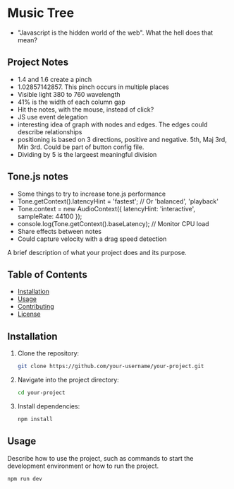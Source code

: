 # Music Tree
- "Javascript is the hidden world of the web". What the hell does that mean?

## Project Notes
- 1.4 and 1.6 create a pinch
- 1.02857142857. This pinch occurs in multiple places
- Visible light 380 to 760 wavelength
- 41% is the width of each column gap
- Hit the notes, with the mouse, instead of click?
- JS use event delegation
- interesting idea of graph with nodes and edges. The edges could describe relationships
- positioning is based on 3 directions, positive and negative. 5th, Maj 3rd, Min 3rd. Could be part of button config file.
- Dividing by 5 is the largeest meaningful division

## Tone.js notes
- Some things to try to increase tone.js performance
- Tone.getContext().latencyHint = 'fastest'; // Or 'balanced', 'playback'
- Tone.context = new AudioContext({ latencyHint: 'interactive', sampleRate: 44100 });
- console.log(Tone.getContext().baseLatency); // Monitor CPU load
- Share effects between notes
- Could capture velocity with a drag speed detection 



A brief description of what your project does and its purpose.

## Table of Contents
- [Installation](#installation)
- [Usage](#usage)
- [Contributing](#contributing)
- [License](#license)

## Installation

1. Clone the repository:
    ```bash
    git clone https://github.com/your-username/your-project.git
    ```

2. Navigate into the project directory:
    ```bash
    cd your-project
    ```

3. Install dependencies:
    ```bash
    npm install
    ```

## Usage

Describe how to use the project, such as commands to start the development environment or how to run the project.

```bash
npm run dev
